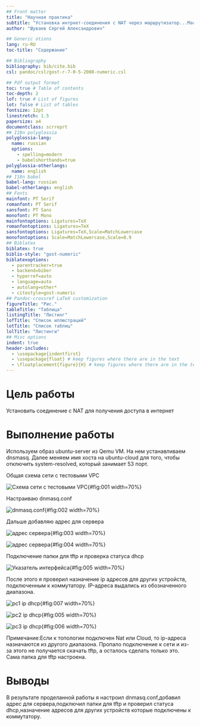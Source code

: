 ```yaml
---
## Front matter
title: "Научная практика"
subtitle: "Установка интрнет-соединения с NAT через маршрутизатор...Массовое обслуживание пк машин в дисплейных классах."
author: "Шуваев Сергей Александрович"

## Generic otions
lang: ru-RU
toc-title: "Содержание"

## Bibliography
bibliography: bib/cite.bib
csl: pandoc/csl/gost-r-7-0-5-2008-numeric.csl

## Pdf output format
toc: true # Table of contents
toc-depth: 2
lof: true # List of figures
lot: false # List of tables
fontsize: 12pt
linestretch: 1.5
papersize: a4
documentclass: scrreprt
## I18n polyglossia
polyglossia-lang:
  name: russian
  options:
	- spelling=modern
	- babelshorthands=true
polyglossia-otherlangs:
  name: english
## I18n babel
babel-lang: russian
babel-otherlangs: english
## Fonts
mainfont: PT Serif
romanfont: PT Serif
sansfont: PT Sans
monofont: PT Mono
mainfontoptions: Ligatures=TeX
romanfontoptions: Ligatures=TeX
sansfontoptions: Ligatures=TeX,Scale=MatchLowercase
monofontoptions: Scale=MatchLowercase,Scale=0.9
## Biblatex
biblatex: true
biblio-style: "gost-numeric"
biblatexoptions:
  - parentracker=true
  - backend=biber
  - hyperref=auto
  - language=auto
  - autolang=other*
  - citestyle=gost-numeric
## Pandoc-crossref LaTeX customization
figureTitle: "Рис."
tableTitle: "Таблица"
listingTitle: "Листинг"
lofTitle: "Список иллюстраций"
lotTitle: "Список таблиц"
lolTitle: "Листинги"
## Misc options
indent: true
header-includes:
  - \usepackage{indentfirst}
  - \usepackage{float} # keep figures where there are in the text
  - \floatplacement{figure}{H} # keep figures where there are in the text
---
```


# Цель работы

Установить соединение с NAT для получения доступа в интернет

# Выполнение работы

Используем образ ubuntu-server из Qemu VM. На нем устанавливаем dnsmasq.
Далее меняем имя хоста на ubuntu-cloud для того, чтобы отключить system-resolved, который занимает 53 порт.

Общая схема сети с тестовыми VPC

![Схема сети с тестовыми VPC](image/1.png){#fig:001 width=70%}

Настраиваю dnmasq.conf

![dnmasq.conf](image/2.png){#fig:002 width=70%}

Дальше добавляю адрес для сервера

![адрес сервера](image/3.png){#fig:003 width=70%}

![адрес сервера](image/4.png){#fig:004 width=70%}

Подключение папки для tftp и проверка статуса dhcp 

![Указатель интерфейса](image/5.png){#fig:005 width=70%} 

После этого я проверил назначение ip адресов для других устройств, подключенным к коммутатору. IP-адреса выдались из обозначенного диапазона.

![pc1 ip dhcp](image/6.png){#fig:007 width=70%}

![pc2 ip dhcp](image/7.png){#fig:005 width=70%}

![pc3 ip dhcp](image/8.png){#fig:006 width=70%}

Примечание:Если к топологии подключен Nat или Cloud, то ip-адреса назначаются из другого диапазона. Пропало подключение к сети и из-за этого не получается скачать tftp, а осталось сделать только это. Сама папка для tftp настроена. 


# Выводы

В результате проделанной работы я настроил dnmasq.conf,добавил адрес для сервера,подключил папки для tftp и проверил статуса dhcp,назначение адресов для других устройств которые подключены к коммутатору.
